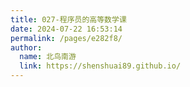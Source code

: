 ```yaml
---
title: 027-程序员的高等数学课
date: 2024-07-22 16:53:14
permalink: /pages/e282f8/
author: 
  name: 北鸟南游
  link: https://shenshuai89.github.io/
---
```

